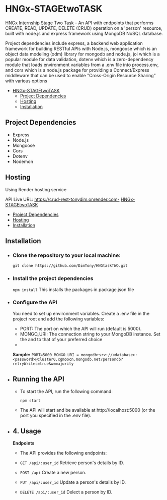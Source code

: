 # HNGx-STAGEtwoTASK

HNGx Internship Stage Two Task - An API with endpoints that performs CREATE, READ, UPDATE, DELETE (CRUD) operation on a 'person' resource, built with node.js and express framework using MongoDB NoSQL database.

Project dependencies include express, a backend web application framework for building RESTful APIs with Node.js, mongoose which is an object data modeling (odm) library for mongodb and node.js, joi which is a popular module for data validation, dotenv which is a zero-dependency module that loads environment variables from a .env file into process.env, and cors which is a node.js package for providing a Connect/Express middleware that can be used to enable "Cross-Origin Resource Sharing" with various options

- [HNGx-STAGEtwoTASK](#hngx-stagetwotask)
  - [Project Dependencies](#project-dependencies)
  - [Hosting](#hosting)
  - [Installation](#installation)

## Project Dependencies
 - Express
 - Node.js
 - Mongoose
 - Cors
 - Dotenv
 - Nodemon

## Hosting
Using Render hosting service

API Live URL: https://crud-rest-tonydim.onrender.com- [HNGx-STAGEtwoTASK](#hngx-stagetwotask)
  - [Project Dependencies](#project-dependencies)
  - [Hosting](#hosting)
  - [Installation](#installation)
  
## Installation
 - ### Clone the repository to your local machine:
    ```
    git clone https://github.com/DimTony/HNGtaskTWO.git

    ```
 - ### Install the project dependencies
     ``` npm install ``` 
   This installs the packages in package.json file
 - ### Configure the API
   You need to set up environment variables. Create a .env file in the project root and add the following variables:

    - PORT: The port on which the API will run (default is 5000).
    - MONGO_URI: The connection string to your MongoDB instance. Set the <database> and <password> to that of your preferred choice
    - 
    **Sample:**
        ```
            PORT=5000
            MONGO_URI = mongodb+srv://<database>:<password>@cluster0.cgmoocn.mongodb.net/persondb?retryWrites=true&w=majority
        ```
 - ## Running the API
    - To start the API, run the following command:
        ```
        npm start
        ```
    - The API will start and be available at http://localhost:5000 (or the port you specified in the .env file).
 - ## 4. Usage
    **Endpoints**
      - The API provides the following endpoints:

      - ``` GET /api/:user_id ``` Retrieve person's details by ID.
      - ``` POST /api ``` Create a new person.
      - ``` PUT /api/:user_id ``` Update a person's details by ID.
      - ``` DELETE /api/:user_id ``` Delect a person by ID.


